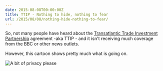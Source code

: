 ```yaml
---
date: 2015-08-08T00:00:00Z
title: TTIP - Nothing to hide, nothing to fear
url: /2015/08/08/nothing-hide-nothing-to-fear/
---
```


So, not many people have heard about the [Transatlantic Trade Investment Partnership](https://en.wikipedia.org/wiki/Transatlantic_Trade_and_Investment_Partnership) agreement -aka TTIP - and it isn't receiving much coverage from the BBC or other news outlets.

However, this cartoon shows pretty much what is going on.

![A bit of privacy please](https://3.bp.blogspot.com/-brWNpXWZ_mc/VbwQRaQY58I/AAAAAAACL0E/JUCuD85p8D4/s640/comma_bit_of_privacy_please___fiestoforo.jpeg)